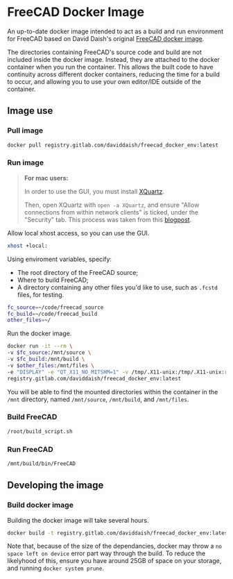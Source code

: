 # FreeCAD Docker Image

An up-to-date docker image intended to act as a build and run environment for
FreeCAD based on David Daish's original [FreeCAD docker image](https://gitlab.com/daviddaish/freecad_docker_env).

The directories containing FreeCAD's source code and build are not included
inside the docker image. Instead, they are attached to the docker container
when you run the container. This allows the built code to have continuity
across different docker containers, reducing the time for a build to occur, and
allowing you to use your own editor/IDE outside of the container.

## Image use

### Pull image

```sh
docker pull registry.gitlab.com/daviddaish/freecad_docker_env:latest
```

### Run image

>**For mac users:**
>
>In order to use the GUI, you must install [XQuartz](https://www.xquartz.org/).
>
>Then, open XQuartz with `open -a XQuartz`, and ensure "Allow connections from
>within network clients" is ticked, under the "Security" tab. This process was
>taken from this [blogpost](https://sourabhbajaj.com/blog/2017/02/07/gui-applications-docker-mac/).

Allow local xhost access, so you can use the GUI.

```sh
xhost +local:
```

Using enviroment variables, specify:

- The root directory of the FreeCAD source;
- Where to build FreeCAD;
- A directory containing any other files you'd like to use, such as
  `.fcstd` files, for testing.

```sh
fc_source=~/code/freecad_source
fc_build=~/code/freecad_build
other_files=~/
```

Run the docker image.

```sh
docker run -it --rm \
-v $fc_source:/mnt/source \
-v $fc_build:/mnt/build \
-v $other_files:/mnt/files \
-e "DISPLAY" -e "QT_X11_NO_MITSHM=1" -v /tmp/.X11-unix:/tmp/.X11-unix:ro \
registry.gitlab.com/daviddaish/freecad_docker_env:latest
```

You will be able to find the mounted directories within the container in the
`/mnt` directory, named `/mnt/source`, `/mnt/build`, and `/mnt/files`.

### Build FreeCAD

```sh
/root/build_script.sh
```

### Run FreeCAD

```sh
/mnt/build/bin/FreeCAD
```

## Developing the image

### Build docker image

Building the docker image will take several hours.

```sh
docker build -t registry.gitlab.com/daviddaish/freecad_docker_env:latest .
```

Note that, because of the size of the dependancies, docker may throw a `no
space left on device` error part way through the build. To reduce the
likelyhood of this, ensure you have around 25GB of space on your storage, and
running `docker system prune`.

<!-- ### Pushing the docker image

Prior to pushing, the image must be able to reliabily build the most recent
tags of the FreeCAD source code: `master`, `0.19_pre`, and `0.18.4`.

```sh
docker login registry.gitlab.com
docker push registry.gitlab.com/daviddaish/freecad_docker_env:updates
``` -->
